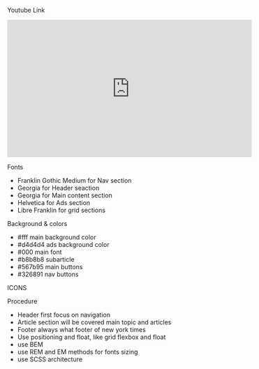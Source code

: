 Youtube Link

<iframe width="560" height="315" src="https://www.youtube.com/embed/ZlfIVEy_YOA" title="YouTube video player" frameborder="0" allow="accelerometer; autoplay; clipboard-write; encrypted-media; gyroscope; picture-in-picture" allowfullscreen></iframe>

Fonts

- Franklin Gothic Medium for Nav section
- Georgia for Header seaction
- Georgia for Main content section
- Helvetica for Ads section
- Libre Franklin for grid sections

Background & colors

- #fff main background color
- #d4d4d4 ads background color
- #000 main font
- #b8b8b8 subarticle
- #567b95 main buttons
- #326891 nav buttons

ICONS

<i class="fas fa-bars"></i>
<i class="fas fa-search"></i>
<i class="fab fa-facebook-f"></i>
<i class="fab fa-twitter"></i>
<i class="fas fa-envelope"></i>
<i class="fas fa-share"></i>
<i class="far fa-bookmark"></i>

Procedure

- Header first focus on navigation
- Article section will be covered main topic and articles
- Footer always what footer of new york times
- Use positioning and float, like grid flexbox and float
- use BEM
- use REM and EM methods for fonts sizing
- use SCSS architecture
